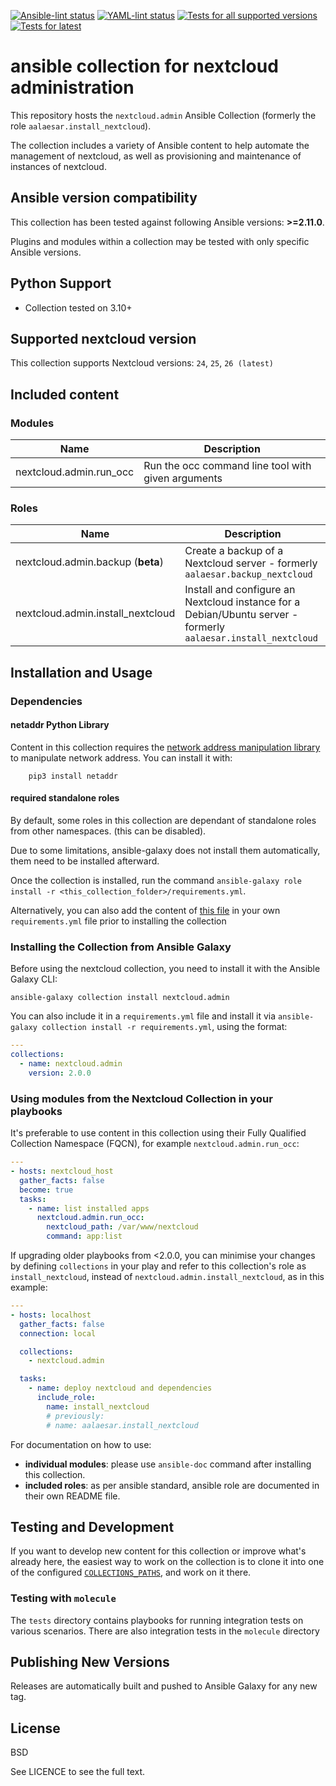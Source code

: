 [![Ansible-lint status](https://github.com/nextcloud/ansible-collection-nextcloud-admin/actions/workflows/ansible-lint.yml/badge.svg)](https://github.com/nextcloud/ansible-collection-nextcloud-admin/actions?workflow=Ansible%20Lint)
[![YAML-lint status](https://github.com/nextcloud/ansible-collection-nextcloud-admin/actions/workflows/yamllint.yml/badge.svg)](https://github.com/nextcloud/ansible-collection-nextcloud-admin/actions?workflow=Yaml%20Lint)
[![Tests for all supported versions](https://github.com/nextcloud/ansible-collection-nextcloud-admin/actions/workflows/tests.yml/badge.svg)](https://github.com/nextcloud/ansible-collection-nextcloud-admin/actions?workflow=Tests)
[![Tests for latest](https://github.com/nextcloud/ansible-collection-nextcloud-admin/actions/workflows/tests_latest.yml/badge.svg)](https://github.com/nextcloud/ansible-collection-nextcloud-admin/actions?workflow=Tests%20latest)

# ansible collection for nextcloud administration

This repository hosts the `nextcloud.admin`  Ansible Collection (formerly the role `aalaesar.install_nextcloud`).

The collection includes a variety of Ansible content to help automate the management of nextcloud, as well as provisioning and maintenance of instances of nextcloud.

<!--start requires_ansible-->
## Ansible version compatibility

This collection has been tested against following Ansible versions: **>=2.11.0**.

Plugins and modules within a collection may be tested with only specific Ansible versions.
<!--end requires_ansible-->

## Python Support

* Collection tested on 3.10+

## Supported nextcloud version 

This collection supports Nextcloud versions: `24`, `25`, `26 (latest)`

## Included content

<!--start collection content-->
### Modules
Name | Description
--- | ---
nextcloud.admin.run_occ|Run the occ command line tool with given arguments

### Roles

Name | Description
--- | ---
nextcloud.admin.backup (**beta**)|Create a backup of a Nextcloud server - formerly `aalaesar.backup_nextcloud`
nextcloud.admin.install_nextcloud | Install and configure an Nextcloud instance for a Debian/Ubuntu server - formerly `aalaesar.install_nextcloud`

<!--end collection content-->

## Installation and Usage

### Dependencies

#### netaddr Python Library

Content in this collection requires the [network address manipulation library](https://pypi.org/project/netaddr/) to manipulate network address. You can install it with:
```
    pip3 install netaddr
```

#### required standalone roles

By default, some roles in this collection are dependant of standalone roles from other namespaces. (this can be disabled).

Due to some limitations, ansible-galaxy does not install them automatically, them need to be installed afterward.

Once the collection is installed, run the command `ansible-galaxy role install -r <this_collection_folder>/requirements.yml`.

Alternatively, you can also add the content of [this file](requirements.yml) in your own `requirements.yml` file prior to installing the collection

### Installing the Collection from Ansible Galaxy

Before using the nextcloud collection, you need to install it with the Ansible Galaxy CLI:

    ansible-galaxy collection install nextcloud.admin

You can also include it in a `requirements.yml` file and install it via `ansible-galaxy collection install -r requirements.yml`, using the format:

```yaml
---
collections:
  - name: nextcloud.admin
    version: 2.0.0
```

### Using modules from the Nextcloud Collection in your playbooks

It's preferable to use content in this collection using their Fully Qualified Collection Namespace (FQCN), for example `nextcloud.admin.run_occ`:

```yaml
---
- hosts: nextcloud_host
  gather_facts: false
  become: true
  tasks:
    - name: list installed apps
      nextcloud.admin.run_occ:
        nextcloud_path: /var/www/nextcloud
        command: app:list
```

If upgrading older playbooks from <2.0.0, you can minimise your changes by defining `collections` in your play and refer to this collection's role as `install_nextcloud`, instead of `nextcloud.admin.install_nextcloud`, as in this example:

```yaml
---
- hosts: localhost
  gather_facts: false
  connection: local

  collections:
    - nextcloud.admin

  tasks:
    - name: deploy nextcloud and dependencies
      include_role:
        name: install_nextcloud
        # previously:
        # name: aalaesar.install_nextcloud
```

For documentation on how to use:
- __individual modules__: please use `ansible-doc` command after installing this collection.
- __included roles__: as per ansible standard, ansible role are documented in their own README file.

## Testing and Development

If you want to develop new content for this collection or improve what's already here, the easiest way to work on the collection is to clone it into one of the configured [`COLLECTIONS_PATHS`](https://docs.ansible.com/ansible/latest/reference_appendices/config.html#collections-paths), and work on it there.

### Testing with `molecule`

The `tests` directory contains playbooks for running integration tests on various scenarios.
There are also integration tests in the `molecule` directory

## Publishing New Versions

Releases are automatically built and pushed to Ansible Galaxy for any new tag.

## License

BSD

See LICENCE to see the full text.
